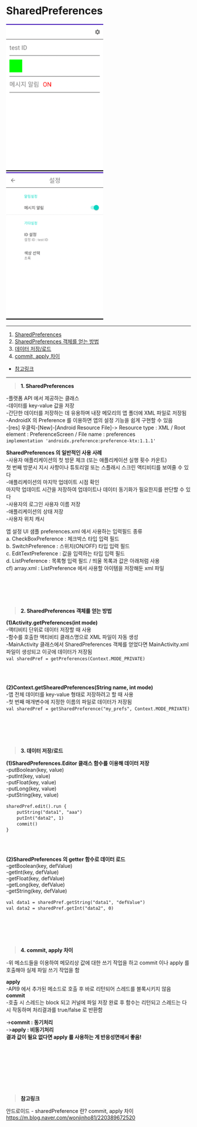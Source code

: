 # SharedPreferences

<img src="https://github.com/HYUNJUNEPARK/ImageRepository/blob/master/androidProgramming/sharedPreference1.png" height="400"/>
<img src="https://github.com/HYUNJUNEPARK/ImageRepository/blob/master/androidProgramming/sharedPreference2.png" height="400"/>

---
1. <a href = "#content1">SharedPreferences</a></br>
2. <a href = "#content2">SharedPreferences 객체를 얻는 방법</a></br>
3. <a href = "#content3">데이터 저장/로드</a></br>
4. <a href = "#content4">commit, apply 차이</a></br>
* <a href = "#ref">참고링크</a>
---
><a id = "content1">**1. SharedPreferences**</a></br>


-플랫폼 API 에서 제공하는 클래스</br>
-데이터를 key-value 값을 저장</br>
-간단한 데이터를 저장하는 데 유용하며 내장 메모리의 앱 폴더에 XML 파일로 저장됨</br>
-AndroidX 의 Preference 를 이용하면 앱의 설정 기능을 쉽게 구현할 수 있음</br>
-[res] 우클릭-[New]-[Android Resource File]-> Resource type : XML / Root element : PreferenceScreen / File name : preferences</br>
`implementation 'androidx.preference:preference-ktx:1.1.1'`

**SharedPreferences 의 일반적인 사용 사례**</br>
-사용자 애플리케이션의 첫 방문 체크 (또는 애플리케이션 실행 횟수 카운트)</br>
첫 번째 방문시 지시 사항이나 튜토리얼 또는 스플래시 스크린 액티비티를 보여줄 수 있다</br>
-애플리케이션의 마지막 업데이트 시점 확인</br>
마지막 업데이트 시간을 저장하여 업데이트나 데이터 동기화가 필요한지를 판단할 수 있다</br>
-사용자의 로그인 사용자 이름 저장</br>
-애플리케이션의 상태 저장</br>
-사용자 위치 캐시</br>

앱 설정 UI 샘플 preferences.xml 에서 사용하는 입력필드 종류</br>
a. CheckBoxPreference : 체크박스 타입 입력 필드</br>
b. SwitchPreference : 스위치(ON/OFF) 타입 입력 필드</br>
c. EditTextPreference : 값을 입력하는 타입 입력 필드</br>
d. ListPreference : 목록형 입력 필드 / 띄울 목록과 값은 아래처럼 사용</br>
cf) array.xml : ListPreference 에서 사용할 아이템을 저장해둔 xml 파일</br>

<br></br>
<br></br>

><a id = "content2">**2. SharedPreferences 객체를 얻는 방법**</a></br>

**(1)Activity.getPreferences(int mode)**</br>
-액티비티 단위로 데이터 저장할 때 사용</br>
-함수를 호출한 액티비티 클래스명으로 XML 파일이 자동 생성</br>
-MainActivity 클래스에서 SharedPreferences 객체를 얻었다면 MainActivity.xml 파일이 생성되고 이곳에 데이터가 저장됨</br>
`val sharedPref = getPreferences(Context.MODE_PRIVATE)`</br>

<br></br>

**(2)Context.getShearedPreferences(String name, int mode)**</br>
-앱 전체 데이터를 key-value 형태로 저장하려고 할 때 사용</br>
-첫 번째 매개변수에 지정한 이름의 파일로 데이터가 저장됨</br>
`val sharedPref = getSharedPreference("my_prefs", Context.MODE_PRIVATE)`</br>

<br></br>
<br></br>

><a id = "content3">**3. 데이터 저장/로드**</a></br>

**(1)SharedPreferences.Editor 클래스 함수를 이용해 데이터 저장**</br>
-putBoolean(key, value)</br>
-putInt(key, value)</br>
-putFloat(key, value)</br>
-putLong(key, value)</br>
-putString(key, value)</br>

```
sharedPref.edit().run {
    putString("data1", "aaa")
    putInt("data2", 1)
    commit()
}
```

<br></br>

**(2)SharedPreferences 의 getter 함수로 데이터 로드**</br>
-getBoolean(key, defValue)</br>
-getInt(key, defValue)</br>
-getFloat(key, defValue)</br>
-getLong(key, defValue)</br>
-getString(key, defValue)</br>

```
val data1 = sharedPref.getString("data1", "defValue")
val data2 = sharedPref.getInt("data2", 0)
```

<br></br>
<br></br>

><a id = "content4">**4. commit, apply 차이**</a></br>

-위 메소드들을 이용하여 메모리상 값에 대한 쓰기 작업을 하고 commit 이나 apply 를 호출해야 실제 파일 쓰기 작업을 함</br>

**apply**</br>
-API9 에서 추가된 메소드로 호출 후 바로 리턴되어 스레드를 블록시키지 않음</br>
**commit**</br>
-호출 시 스레드는 block 되고 커널에 파일 저장 완료 후 함수는 리턴되고 스레드는 다시 작동하며 처리결과를 true/false 로 반환함</br>

->**commit : 동기처리**</br>
->**apply : 비동기처리**</br>
**결과 값이 필요 없다면 apply 를 사용하는 게 반응성면에서 좋음!**</br>


<br></br>
<br></br>
---

><a id = "ref">**참고링크**</a></br>

안드로이드 - sharedPreference 란? commit, apply 차이</br>
https://m.blog.naver.com/wonjinho81/220389672520</br>